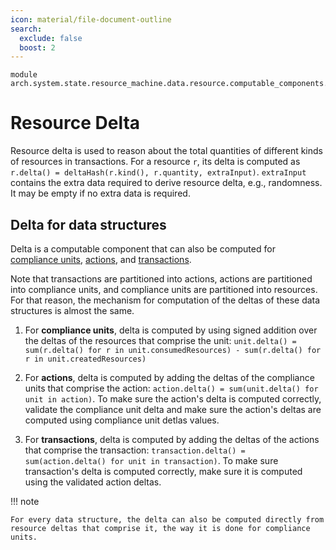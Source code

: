 ```yaml
---
icon: material/file-document-outline
search:
  exclude: false
  boost: 2
---
```


```juvix
module arch.system.state.resource_machine.data.resource.computable_components.delta;
```

# Resource Delta

Resource delta is used to reason about the total quantities of different kinds
of resources in transactions. For a resource `r`, its delta is computed as
`r.delta() = deltaHash(r.kind(), r.quantity, extraInput)`. `extraInput` contains
the extra data required to derive resource delta, e.g., randomness. It may be
empty if no extra data is required.

## Delta for data structures

Delta is a computable component that can also be computed for [compliance
units](./../../compliance_unit.md), [actions](./../../action.md), and
[transactions](./../../transaction.md).

Note that transactions are partitioned into actions, actions are partitioned
into compliance units, and compliance units are partitioned into resources. For
that reason, the mechanism for computation of the deltas of these data
structures is almost the same.

1. For **compliance units**, delta is computed by using signed addition over the
deltas of the resources that comprise the unit: `unit.delta() = sum(r.delta()
for r in unit.consumedResources) - sum(r.delta() for r in
unit.createdResources)`

2. For **actions**, delta is computed by adding the deltas of the compliance
units that comprise the action: `action.delta() = sum(unit.delta() for unit in
action)`. To make sure the action's delta is computed correctly, validate the
compliance unit delta and make sure the action's deltas are computed using
compliance unit detlas values.

3. For **transactions**, delta is computed by adding the deltas of the actions
that comprise the transaction: `transaction.delta() = sum(action.delta() for
unit in transaction)`. To make sure transaction's delta is computed correctly,
make sure it is computed using the validated action deltas.


!!! note

    For every data structure, the delta can also be computed directly from
    resource deltas that comprise it, the way it is done for compliance units.


